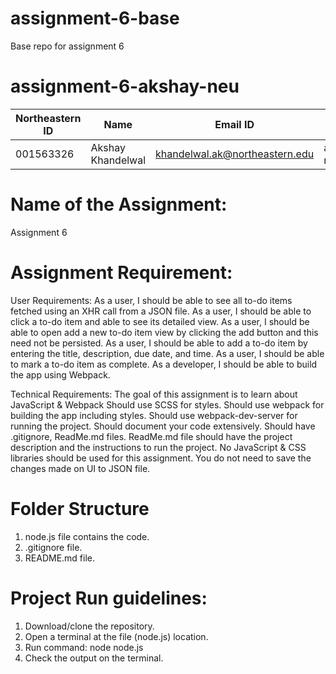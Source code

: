 # assignment-6-base

Base repo for assignment 6


# assignment-6-akshay-neu

| Northeastern ID | Name | Email ID | GitHub ID
| --- | --- | --- | ---
|001563326 | Akshay Khandelwal | khandelwal.ak@northeastern.edu | akshay-neu


# Name of the Assignment:

Assignment 6
 
# Assignment Requirement:
User Requirements:
As a user, I should be able to see all to-do items fetched using an XHR call from a JSON file.
As a user, I should be able to click a to-do item and able to see its detailed view.
As a user, I should be able to open add a new to-do item view by clicking the add button and this need not be persisted.
As a user, I should be able to add a to-do item by entering the title, description, due date, and time.
As a user, I should be able to mark a to-do item as complete.
As a developer, I should be able to build the app using Webpack.

Technical Requirements:
The goal of this assignment is to learn about JavaScript & Webpack
Should use SCSS for styles.
Should use webpack for building the app including styles.
Should use webpack-dev-server for running the project.
Should document your code extensively.
Should have .gitignore, ReadMe.md files.
ReadMe.md file should have the project description and the instructions to run the project.
No JavaScript & CSS libraries should be used for this assignment.
You do not need to save the changes made on UI to JSON file.

# Folder Structure

1. node.js file contains the code.
2. .gitignore file.
3. README.md file.

# Project Run guidelines:

1. Download/clone the repository.
2. Open a terminal at the file (node.js) location.
3. Run command: node node.js
4. Check the output on the terminal.
